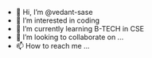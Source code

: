 - 👋 Hi, I’m @vedant-sase
- 👀 I’m interested in coding
- 🌱 I’m currently learning B-TECH in CSE
- 💞️ I’m looking to collaborate on ...
- 📫 How to reach me ...

<!---
vedant-sase/vedant-sase is a ✨ special ✨ repository because its `README.md` (this file) appears on your GitHub profile.
You can click the Preview link to take a look at your changes.
--->
